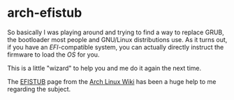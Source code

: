 # arch-efistub

So basically I was playing around and trying to find a way to replace GRUB, the
bootloader most people and GNU/Linux distributions use. As it turns out, if you
have an *EFI*-compatible system, you can actually directly instruct the firmware
to load the *OS* for you.

This is a little "wizard" to help you and me do it again the next time.

The [EFISTUB](https://wiki.archlinux.org/index.php/EFISTUB) page from the
[Arch Linux Wiki](https://wiki.archlinux.org/) has been a huge help to me
regarding the subject.
